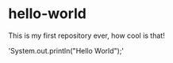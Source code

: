 # hello-world
This is my first repository ever, how cool is that!

'System.out.println("Hello World");'
